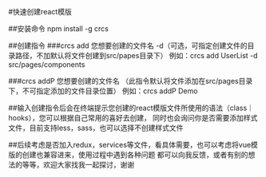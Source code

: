 #快速创建react模版

##安装命令 npm install -g crcs

##创建指令 
###crcs add 您想要创建的文件名 -d（可选，可指定创建文件的目录路径，不加默认将文件创建到src/papes目录下）
例如：crcs add UserList -d src/pages/components


###crcs addP 您想要创建的文件名 （此指令默认将文件添加在src/pages目录下，不可指定添加的文件目录位置）
例如：crcs addP Demo

##输入创建指令后会在终端提示您创建的react模版文件所使用的语法（class｜hooks），您可以根据自己常用的喜好去创建，
同时也会询问你是否需要添加样式文件，目前支持less，sass，也可以选择不创建样式文件

##后续考虑是否加入redux，services等文件，看具体需要，也可以考虑将vue模版的创建也兼容进来，使用过程中遇到各种问题
都可以向我反馈，或者有别的想法的等等，欢迎大家找我一起探讨，谢谢
